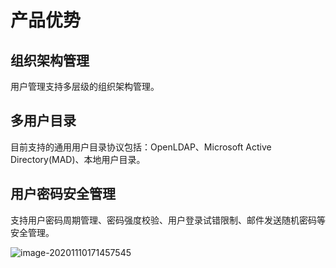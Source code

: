 # 产品优势

## 组织架构管理

用户管理支持多层级的组织架构管理。

## 多用户目录

目前支持的通用用户目录协议包括：OpenLDAP、Microsoft Active Directory(MAD)、本地用户目录。

## 用户密码安全管理

支持用户密码周期管理、密码强度校验、用户登录试错限制、邮件发送随机密码等安全管理。

![image-20201110171457545](Feature/image-20201110171457545.png)